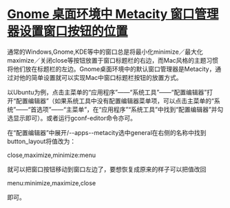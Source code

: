 # [Gnome 桌面环境中 Metacity 窗口管理器设置窗口按钮的位置](http://hi.baidu.com/lisan1233/blog/item/7dab13d8b4dc193132fa1cec.html)

通常的Windows,Gnome,KDE等中的窗口总是将最小化minimize／最大化maximize／关闭close等按钮放置于窗口标题栏的右边，而Mac风格的主题习惯将他们放在标题栏的左边。Gnome桌面环境中的默认窗口管理器是Metacity，通过对他的简单设置就可以实现Mac中窗口标题栏按钮的放置方式。

以Ubuntu为例，点击主菜单的“应用程序”——“系统工具”——“配置编辑器”打开“配置编辑器”（如果系统工具中没有配置编辑器菜单项，可以点击主菜单的“系统”——“首选项”——“主菜单”，在“应用程序”“系统工具”中找到“配置编辑器”并勾选显示即可）。或者运行gconf-editor命令亦可。

在“配置编辑器”中展开/--apps--metacity选中general在右侧的名称中找到button_layout将值改为：

close,maximize,minimize:menu

就可以把窗口按钮移动到窗口左边了，要想恢复成原来的样子可以把值改回

menu:minimize,maximize,close

即可。
